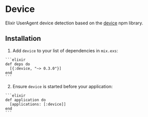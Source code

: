 # Device

Elixir UserAgent device detection based on the [device](https://github.com/rguerreiro/device) npm library.

## Installation

  1. Add `device` to your list of dependencies in `mix.exs`:

    ```elixir
    def deps do
      [{:device, "~> 0.3.0"}]
    end
    ```

  2. Ensure `device` is started before your application:

    ```elixir
    def application do
      [applications: [:device]]
    end
    ```
